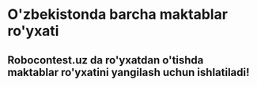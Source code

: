 # O'zbekistonda barcha maktablar ro'yxati

## Robocontest.uz da ro'yxatdan o'tishda maktablar ro'yxatini yangilash uchun ishlatiladi!
